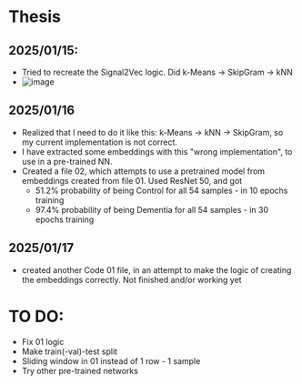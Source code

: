 # Thesis

## 2025/01/15:
* Tried to recreate the Signal2Vec logic. Did k-Means -> SkipGram -> kNN
* ![image](https://github.com/user-attachments/assets/1f3c1216-c04e-4e08-ac8a-5cca9e4d1d1f)

## 2025/01/16
* Realized that I need to do it like this: k-Means -> kNN -> SkipGram, so my current implementation is not correct.
* I have extracted some embeddings with this "wrong implementation", to use in a pre-trained NN.
* Created a file 02, which attempts to use a pretrained model from embeddings created from file 01. Used ResNet 50, and got
  * 51.2% probability of being Control for all 54 samples - in 10 epochs training
  * 97.4% probability of being Dementia for all 54 samples - in 30 epochs training
 
 ## 2025/01/17
 * created another Code 01 file, in an attempt to make the logic of creating the embeddings correctly. Not finished and/or working yet
 
# TO DO:
* Fix 01 logic
* Make train(-val)-test split
* Sliding window in 01 instead of 1 row - 1 sample
* Try other pre-trained networks
